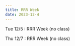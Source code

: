 ```yaml
---
title: RRR Week
date: 2023-12-4
---
```


Tue 12/5
: RRR Week (no class)

Thu 12/7
: RRR Week (no class)
